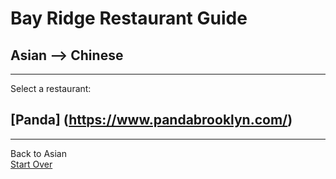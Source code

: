 # Bay Ridge Restaurant Guide
## Asian --> Chinese
---
Select a restaurant:
## [Panda] (https://www.pandabrooklyn.com/)
---
Back to Asian  
[Start Over](asian.md)